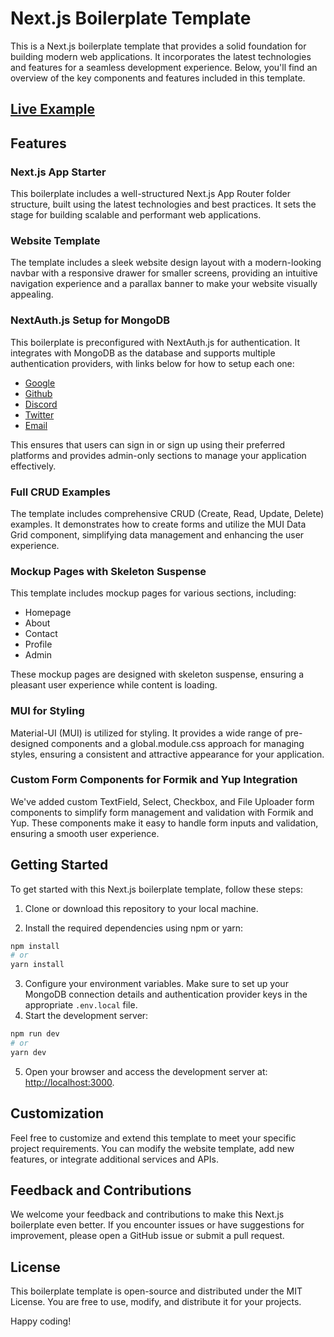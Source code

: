 # Next.js Boilerplate Template

This is a Next.js boilerplate template that provides a solid foundation for building modern web applications. It incorporates the latest technologies and features for a seamless development experience. Below, you'll find an overview of the key components and features included in this template.

## [Live Example](https://nextjs-template-geo.netlify.app/)

## Features

### Next.js App Starter

This boilerplate includes a well-structured Next.js App Router folder structure, built using the latest technologies and best practices. It sets the stage for building scalable and performant web applications.

### Website Template

The template includes a sleek website design layout with a modern-looking navbar with a responsive drawer for smaller screens, providing an intuitive navigation experience and a parallax banner to make your website visually appealing.

### NextAuth.js Setup for MongoDB

This boilerplate is preconfigured with NextAuth.js for authentication. It integrates with MongoDB as the database and supports multiple authentication providers, with links below for how to setup each one:

- [Google](https://next-auth.js.org/providers/google)
- [Github](https://next-auth.js.org/providers/github)
- [Discord](https://next-auth.js.org/providers/discord)
- [Twitter](https://next-auth.js.org/providers/twitter)
- [Email](https://next-auth.js.org/providers/email)

This ensures that users can sign in or sign up using their preferred platforms and provides admin-only sections to manage your application effectively.

### Full CRUD Examples

The template includes comprehensive CRUD (Create, Read, Update, Delete) examples. It demonstrates how to create forms and utilize the MUI Data Grid component, simplifying data management and enhancing the user experience.

### Mockup Pages with Skeleton Suspense

This template includes mockup pages for various sections, including:

- Homepage
- About
- Contact
- Profile
- Admin

These mockup pages are designed with skeleton suspense, ensuring a pleasant user experience while content is loading.

### MUI for Styling

Material-UI (MUI) is utilized for styling. It provides a wide range of pre-designed components and a global.module.css approach for managing styles, ensuring a consistent and attractive appearance for your application.

### Custom Form Components for Formik and Yup Integration

We've added custom TextField, Select, Checkbox, and File Uploader form components to simplify form management and validation with Formik and Yup. These components make it easy to handle form inputs and validation, ensuring a smooth user experience.

## Getting Started

To get started with this Next.js boilerplate template, follow these steps:

1. Clone or download this repository to your local machine.

2. Install the required dependencies using npm or yarn:

```bash
npm install
# or
yarn install
```

3. Configure your environment variables. Make sure to set up your MongoDB connection details and authentication provider keys in the appropriate `.env.local` file.
4. Start the development server:

```bash
npm run dev
# or
yarn dev
```

5.  Open your browser and access the development server at:
    [http://localhost:3000](http://localhost:3000/).

## Customization

Feel free to customize and extend this template to meet your specific project requirements. You can modify the website template, add new features, or integrate additional services and APIs.

## Feedback and Contributions

We welcome your feedback and contributions to make this Next.js boilerplate even better. If you encounter issues or have suggestions for improvement, please open a GitHub issue or submit a pull request.

## License

This boilerplate template is open-source and distributed under the MIT License. You are free to use, modify, and distribute it for your projects.

Happy coding!
